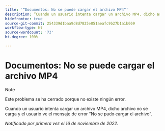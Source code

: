 ```yaml
---
title: '“Documentos: No se puede cargar el archivo MP4”'
description: “Cuando un usuario intenta cargar un archivo MP4, dicho archivo no se carga y el usuario ve el mensaje de error ‘No se pudo cargar el archivo’”.
hidefromtoc: true
source-git-commit: 254339d1baa9d8d7825e851aeafc9b27b1a1b669
workflow-type: ht
source-wordcount: '73'
ht-degree: 100%

---
```



# Documentos: No se puede cargar el archivo MP4

>[!NOTE]
>
>Este problema se ha cerrado porque no existe ningún error.

Cuando un usuario intenta cargar un archivo MP4, dicho archivo no se carga y el usuario ve el mensaje de error “No se pudo cargar el archivo”.

_Notificado por primera vez el 16 de noviembre de 2022._

